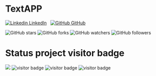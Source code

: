 # TextAPP


[![Linkedin](https://i.stack.imgur.com/gVE0j.png) LinkedIn](https://www.linkedin.com/)
&nbsp;
[![GitHub](https://i.stack.imgur.com/tskMh.png) GitHub](https://github.com/)

![GitHub stars](https://img.shields.io/github/stars/USER/REPOSITORY?style=social)
![GitHub forks](https://img.shields.io/github/forks/USER/REPOSITORY?style=social)
![GitHub watchers](https://img.shields.io/github/watchers/USER/REPOSITORY?style=social)
![GitHub followers](https://img.shields.io/github/followers/USER?style=social)


# Status project visitor badge
![](https://vistr.dev/badge?repo=tds01088.TextAP)
![visitor badge](https://visitor-badge.glitch.me/badge?page_id=tds01088.visitor-badge&left_color=red&right_color=green)
![visitor badge](https://visitor-badge.glitch.me/badge?page_id=tds01088.visitor-badge)
![visitor badge](https://visitor-badge.glitch.me/badge?page_id=tds01088.visitor-badge&left_color=red&right_color=green&left_text=HelloVisitors)
